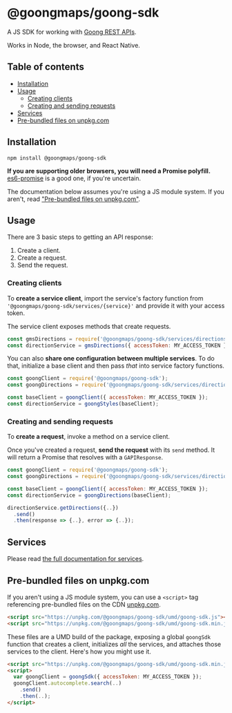 # @goongmaps/goong-sdk

A JS SDK for working with [Goong REST APIs](https://docs.goong.io/).

Works in Node, the browser, and React Native.

## Table of contents

- [Installation](#installation)
- [Usage](#usage)
  - [Creating clients](#creating-clients)
  - [Creating and sending requests](#creating-and-sending-requests)
- [Services](#services)
- [Pre-bundled files on unpkg.com](#pre-bundled-files-on-unpkgcom)

## Installation

```
npm install @goongmaps/goong-sdk
```

**If you are supporting older browsers, you will need a Promise polyfill.**
[es6-promise](https://github.com/stefanpenner/es6-promise) is a good one, if you're uncertain.

The documentation below assumes you're using a JS module system.
If you aren't, read ["Pre-bundled files on unpkg.com"](#pre-bundled-files-on-unpkgcom).

## Usage

There are 3 basic steps to getting an API response:

1. Create a client.
2. Create a request.
3. Send the request.

### Creating clients

To **create a service client**, import the service's factory function from `'@goongmaps/goong-sdk/services/{service}'` and provide it with your access token.

The service client exposes methods that create requests.

```js
const gmsDirections = require('@goongmaps/goong-sdk/services/directions');
const directionService = gmsDirections({ accessToken: MY_ACCESS_TOKEN });
```

You can also **share one configuration between multiple services**.
To do that, initialize a base client and then pass *that* into service factory functions.

```js
const goongClient = require('@goongmaps/goong-sdk');
const goongDirections = require('@goongmaps/goong-sdk/services/directions');

const baseClient = goongClient({ accessToken: MY_ACCESS_TOKEN });
const directionService = goongStyles(baseClient);
```

### Creating and sending requests

To **create a request**, invoke a method on a service client.

Once you've created a request, **send the request** with its `send` method.
It will return a Promise that resolves with a `GAPIResponse`.

```js
const goongClient = require('@goongmaps/goong-sdk');
const goongDirections = require('@goongmaps/goong-sdk/services/directions');

const baseClient = goongClient({ accessToken: MY_ACCESS_TOKEN });
const directionService = goongDirections(baseClient);

directionService.getDirections({..})
  .send()
  .then(response => {..}, error => {..});
```

## Services

Please read [the full documentation for services](./docs/services.md).

## Pre-bundled files on unpkg.com

If you aren't using a JS module system, you can use a `<script>` tag referencing pre-bundled files on the CDN [unpkg.com](https://unpkg.com/).

```html
<script src="https://unpkg.com/@goongmaps/goong-sdk/umd/goong-sdk.js"></script>
<script src="https://unpkg.com/@goongmaps/goong-sdk/umd/goong-sdk.min.js"></script>
```

These files are a UMD build of the package, exposing a global `goongSdk` function that creates a client, initializes *all* the services, and attaches those services to the client.
Here's how you might use it.

```html
<script src="https://unpkg.com/@goongmaps/goong-sdk/umd/goong-sdk.min.js"></script>
<script>
  var goongClient = goongSdk({ accessToken: MY_ACCESS_TOKEN });
  goongClient.autocomplete.search(..)
    .send()
    .then(..);
</script>
```

[`got`]: https://github.com/sindresorhus/got

[`http`]: https://nodejs.org/api/http.html

[`xmlhttprequest`]: https://developer.mozilla.org/en-US/docs/Web/API/XMLHttpRequest

[`gapirequest`]: #gapirequest

[`gapiresponse`]: #gapiresponse

[`gapierror`]: #gapierror

